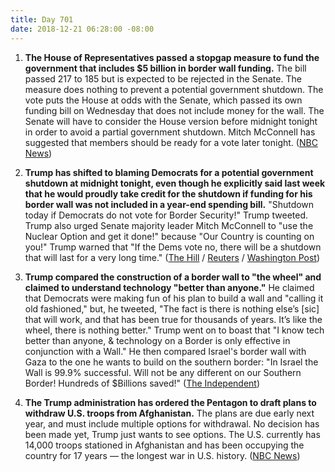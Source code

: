 ```yaml
---
title: Day 701
date: 2018-12-21 06:28:00 -08:00
---
```


1. **The House of Representatives passed a stopgap measure to fund the government that includes $5 billion in border wall funding.** The bill passed 217 to 185 but is expected to be rejected in the Senate. The measure does nothing to prevent a potential government shutdown. The vote puts the House at odds with the Senate, which passed its own funding bill on Wednesday that does not include money for the wall. The Senate will have to consider the House version before midnight tonight in order to avoid a partial government shutdown. Mitch McConnell has suggested that members should be ready for a vote later tonight. ([NBC News](https://www.nbcnews.com/politics/congress/house-passes-stopgap-funding-bill-5-billion-trump-s-border-n950666))

2. **Trump has shifted to blaming Democrats for a potential government shutdown at midnight tonight, even though he explicitly said last week that he would proudly take credit for the shutdown if funding for his border wall was not included in a year-end spending bill.** "Shutdown today if Democrats do not vote for Border Security!" Trump tweeted. Trump also urged Senate majority leader Mitch McConnell to "use the Nuclear Option and get it done!" because "Our Country is counting on you!" Trump warned that "If the Dems vote no, there will be a shutdown that will last for a very long time." ([The Hill](https://thehill.com/homenews/administration/422420-trump-shutdown-today-if-senate-fails-to-pass-funding-bill-with-border) / [Reuters](https://www.reuters.com/article/us-usa-congress-budget-idUSKCN1OK15M) / [Washington Post](https://www.washingtonpost.com/politics/trump-leans-on-mcconnell-to-pass-spending-bill-with-border-funding-in-senate/2018/12/21/31bb453a-0517-11e9-b5df-5d3874f1ac36_story.html?utm_term=.cf931864e6ab))

3. **Trump compared the construction of a border wall to "the wheel" and claimed to understand technology "better than anyone."** He claimed that Democrats were making fun of his plan to build a wall and "calling it old fashioned," but, he tweeted, "The fact is there is nothing else’s \[sic\] that will work, and that has been true for thousands of years. It’s like the wheel, there is nothing better." Trump went on to boast that "I know tech better than anyone, & technology on a Border is only effective in conjunction with a Wall." He then compared Israel's border wall with Gaza to the one he wants to build on the southern border: "In Israel the Wall is 99.9% successful. Will not be any different on our Southern Border! Hundreds of $Billions saved!" ([The Independent](https://www.independent.co.uk/news/world/americas/us-politics/donald-trump-border-wall-tweet-us-mexico-proposed-latest-a8694431.html)) 

4. **The Trump administration has ordered the Pentagon to draft plans to withdraw U.S. troops from Afghanistan.** The plans are due early next year, and must include multiple options for withdrawal. No decision has been made yet, Trump just wants to see options. The U.S. currently has 14,000 troops stationed in Afghanistan and has been occupying the country for 17 years — the longest war in U.S. history. ([NBC News](https://www.nbcnews.com/news/military/white-house-has-asked-pentagon-draw-plans-afghanistan-troop-withdrawal-n950591))